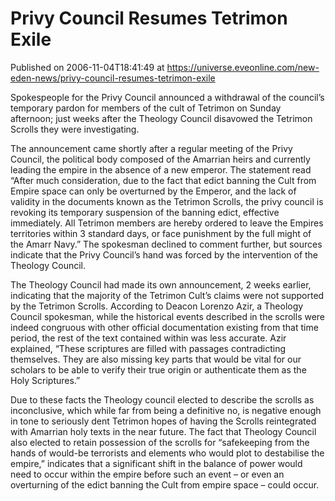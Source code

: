 # Privy Council Resumes Tetrimon Exile
Published on 2006-11-04T18:41:49 at https://universe.eveonline.com/new-eden-news/privy-council-resumes-tetrimon-exile

Spokespeople for the Privy Council announced a withdrawal of the council’s temporary pardon for members of the cult of Tetrimon on Sunday afternoon; just weeks after the Theology Council disavowed the Tetrimon Scrolls they were investigating.

The announcement came shortly after a regular meeting of the Privy Council, the political body composed of the Amarrian heirs and currently leading the empire in the absence of a new emperor. The statement read “After much consideration, due to the fact that edict banning the Cult from Empire space can only be overturned by the Emperor, and the lack of validity in the documents known as the Tetrimon Scrolls, the privy council is revoking its temporary suspension of the banning edict, effective immediately. All Tetrimon members are hereby ordered to leave the Empires territories within 3 standard days, or face punishment by the full might of the Amarr Navy.” The spokesman declined to comment further, but sources indicate that the Privy Council’s hand was forced by the intervention of the Theology Council. 

The Theology Council had made its own announcement, 2 weeks earlier, indicating that the majority of the Tetrimon Cult’s claims were not supported by the Tetrimon Scrolls. According to Deacon Lorenzo Azir, a Theology Council spokesman, while the historical events described in the scrolls were indeed congruous with other official documentation existing from that time period, the rest of the text contained within was less accurate. Azir explained, “These scriptures are filled with passages contradicting themselves. They are also missing key parts that would be vital for our scholars to be able to verify their true origin or authenticate them as the Holy Scriptures.” 

Due to these facts the Theology council elected to describe the scrolls as inconclusive, which while far from being a definitive no, is negative enough in tone to seriously dent Tetrimon hopes of having the Scrolls reintegrated with Amarrian holy texts in the near future. The fact that Theology Council also elected to retain possession of the scrolls for “safekeeping from the hands of would-be terrorists and elements who would plot to destabilise the empire,” indicates that a significant shift in the balance of power would need to occur within the empire before such an event – or even an overturning of the edict banning the Cult from empire space – could occur.
